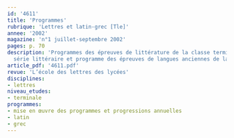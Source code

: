 ```yaml
---
id: '4611'
title: 'Programmes'
rubrique: 'Lettres et latin-grec [Tle]'
annee: '2002'
magazine: 'n°1 juillet-septembre 2002'
pages: p. 70
description: 'Programmes des épreuves de littérature de la classe terminale de la
  série littéraire et programme des épreuves de langues anciennes de la classe terminale.'
article_pdf: '4611.pdf'
revue: 'L’école des lettres des lycées'
disciplines:
- lettres
niveau_etudes:
- terminale
programmes:
- mise en œuvre des programmes et progressions annuelles
- latin
- grec
---
```

